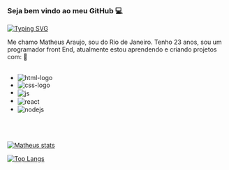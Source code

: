 ### Seja bem vindo ao meu GitHub :computer:

[![Typing SVG](https://readme-typing-svg.demolab.com?font=Fira+Code&weight=600&size=30&pause=900&color=00ff21&multiline=true&repeat=false&width=550&height=70&lines=Matheus+Araujo+do+Nascimento)](https://git.io/typing-svg)

Me chamo Matheus Araujo, sou do Rio de Janeiro. Tenho 23 anos, sou um programador front End, atualmente estou aprendendo e criando projetos com:  :round_pushpin:
<br><br/>
- <img src="https://img.shields.io/badge/HTML5-E34F26?style=for-the-badge&logo=html5&logoColor=white" alt="html-logo"/> 
- <img src="https://img.shields.io/badge/CSS3-1572B6?style=for-the-badge&logo=css3&logoColor=white" alt="css-logo"/> 
-  <img align="center" alt="js" src="https://img.shields.io/badge/JavaScript-F7DF1E?style=for-the-badge&logo=javascript&logoColor=black" />
- <img align="center" alt="react" src="https://img.shields.io/badge/React-20232A?style=for-the-badge&logo=react&logoColor=61DAFB" />
- <img align="center" alt="nodejs" src="https://img.shields.io/badge/Node.js-43853D?style=for-the-badge&logo=node.js&logoColor=white" />
  <br><br/>
  <br><br/>
[![Matheus stats](https://github-readme-stats.vercel.app/api?username=MatheusAraujo110)](https://github.com/anuraghazra/github-readme-stats)

[![Top Langs](https://github-readme-stats.vercel.app/api/top-langs/?username=MatheusAraujo110)](https://github.com/anuraghazra/github-readme-stats)
